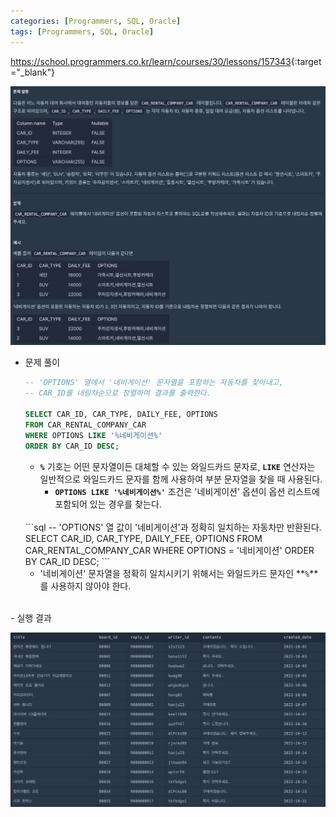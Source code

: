 ```yaml
---
categories: [Programmers, SQL, Oracle]
tags: [Programmers, SQL, Oracle] 
---
```


<https://school.programmers.co.kr/learn/courses/30/lessons/157343>{:target="_blank"}

![문제](/assets/img/programmers/sql/oracle/%ED%8A%B9%EC%A0%95_%EC%98%B5%EC%85%98%EC%9D%B4_%ED%8F%AC%ED%95%A8%EB%90%9C_%EC%9E%90%EB%8F%99%EC%B0%A8_%EB%A6%AC%EC%8A%A4%ED%8A%B8_%EA%B5%AC%ED%95%98%EA%B8%B0(1).png)

- 문제 풀이
    
    ```sql
    -- 'OPTIONS' 열에서 '네비게이션' 문자열을 포함하는 자동차를 찾아내고, 
    -- CAR_ID를 내림차순으로 정렬하여 결과를 출력한다.
    
    SELECT CAR_ID, CAR_TYPE, DAILY_FEE, OPTIONS
    FROM CAR_RENTAL_COMPANY_CAR
    WHERE OPTIONS LIKE '%네비게이션%'
    ORDER BY CAR_ID DESC;
    ```
    
    - **`%`** 기호는 어떤 문자열이든 대체할 수 있는 와일드카드 문자로, **`LIKE`** 연산자는 일반적으로 와일드카드 문자를 함께 사용하여 부분 문자열을 찾을 때 사용된다.
      - **`OPTIONS LIKE '%네비게이션%'`** 조건은 '네비게이션' 옵션이 옵션 리스트에 포함되어 있는 경우를 찾는다.
    
    <br>
    ```sql
    -- 'OPTIONS' 열 값이 '네비게이션'과 정확히 일치하는 자동차만 반환된다.
    SELECT CAR_ID, CAR_TYPE, DAILY_FEE, OPTIONS
    FROM CAR_RENTAL_COMPANY_CAR
    WHERE OPTIONS = '네비게이션'
    ORDER BY CAR_ID DESC;
    ```
    
    - '네비게이션' 문자열을 정확히 일치시키기 위해서는 와일드카드 문자인 **`%`**를 사용하지 않아야 한다.

<br>
- 실행 결과

![실행 결과](/assets/img/programmers/sql/oracle/%ED%8A%B9%EC%A0%95_%EC%98%B5%EC%85%98%EC%9D%B4_%ED%8F%AC%ED%95%A8%EB%90%9C_%EC%9E%90%EB%8F%99%EC%B0%A8_%EB%A6%AC%EC%8A%A4%ED%8A%B8_%EA%B5%AC%ED%95%98%EA%B8%B0(2).png)